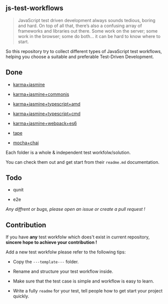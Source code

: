 ## js-test-workflows

> JavaScript test driven development always sounds tedious, boring and hard. On top of all that, there’s also a confusing array of frameworks and libraries out there. Some work on the server; some work in the browser; some do both… it can be hard to know where to start.

So this repository try to collect different types of JavaScript test workflows, helping you choose a suitable and preferable Test-Driven Development.


## Done

* [karma+jasmine](https://github.com/tangbc/js-test-workflows/tree/master/karma%2Bjasmine)

* [karma+jasmine+commonjs](https://github.com/tangbc/js-test-workflows/tree/master/karma%2Bjasmine%2Bcommonjs)

* [karma+jasmine+typescript+amd](https://github.com/tangbc/js-test-workflows/tree/master/karma%2Bjasmine%2Btypescript%2Bamd)

* [karma+jasmine+typescript+cmd](https://github.com/tangbc/js-test-workflows/tree/master/karma%2Bjasmine%2Btypescript%2Bcmd)

* [karma+jasmine+webpack+es6](https://github.com/tangbc/js-test-workflows/tree/master/karma%2Bjasmine%2Bwebpack%2Bes6)

* [tape](https://github.com/tangbc/js-test-workflows/tree/master/tape)

* [mocha+chai](https://github.com/tangbc/js-test-workflows/tree/master/mocha%2Bchai)


Each folder is a whole & independent test workfolw/solution.

You can check them out and get start from their `readme.md` documentation.


## Todo

* qunit

* e2e

*Any diffrent or bugs, please open an issue or create a pull request !*


## Contribution

If you have **any** test workfolw which does't exist in current repository, **sincere hope to achieve your contribution !**


Add a new test workfolw please refer to the following tips:

* Copy the `---template---` folder.

* Rename and structure your test workflow inside.

* Make sure that the test case is simple and workflow is easy to learn.

* Write a fully `readme` for your test, tell people how to get start your project quickly.